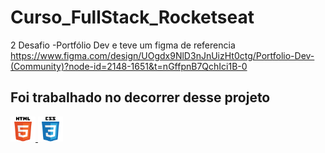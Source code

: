 # Curso_FullStack_Rocketseat
2 Desafio -Portfólio Dev e teve um figma de referencia https://www.figma.com/design/UOgdx9NlD3nJnUizHt0ctg/Portfolio-Dev-(Community)?node-id=2148-1651&t=nGffpnB7QchIci1B-0

<h2>Foi trabalhado no decorrer desse projeto</h2>
<!--HTML-->
  <p align="left">
  <a href="https://developer.mozilla.org/en-US/docs/Web/HTML">  <img src="https://raw.githubusercontent.com/devicons/devicon/master/icons/html5/html5-original-wordmark.svg" alt="html_logo" width="40" height="40"/>  </a>

<!--CSS-->
  <a href="https://developer.mozilla.org/en-US/docs/Web/CSS">
  <img src="https://raw.githubusercontent.com/devicons/devicon/master/icons/css3/css3-original-wordmark.svg" alt="css3_logo" width="40" height="40"/>  </a>
